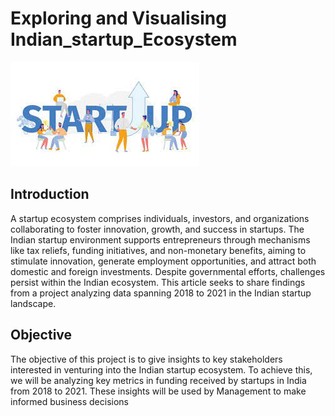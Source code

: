 # Exploring and Visualising Indian_startup_Ecosystem 
![Alt text](images/header.jpg)

## Introduction
A startup ecosystem comprises individuals, investors, and organizations collaborating to foster innovation, growth, and success in startups. The Indian startup environment supports entrepreneurs through mechanisms like tax reliefs, funding initiatives, and non-monetary benefits, aiming to stimulate innovation, generate employment opportunities, and attract both domestic and foreign investments. Despite governmental efforts, challenges persist within the Indian ecosystem. This article seeks to share findings from a project analyzing data spanning 2018 to 2021 in the Indian startup landscape.

## Objective
The objective of this project is to give insights to key stakeholders interested in venturing into the Indian startup ecosystem. To achieve this, we will be analyzing key metrics in funding received by startups in India from 2018 to 2021. These insights will be used by Management to make informed business decisions

 
